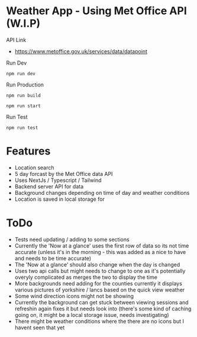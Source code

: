 # Weather App - Using Met Office API (W.I.P)

API Link

- https://www.metoffice.gov.uk/services/data/datapoint

Run Dev

`npm run dev`

Run Production

`npm run build`

`npm run start`

Run Test

`npm run test`

# Features

- Location search
- 5 day forcast by the Met Office data API
- Uses NextJs / Typescript / Tailwind
- Backend server API for data
- Background changes depending on time of day and weather conditions
- Location is saved in local storage for

# ToDo

- Tests need updating / adding to some sections
- Currently the 'Now at a glance' uses the first row of data so its not time accurate (unless it's in the morning - this was added as a nice to have and needs to be time accurate)
- The 'Now at a glance' should also change when the day is changed
- Uses two api calls but might needs to change to one as it's potentially overyly complicated as merges the two to display the time
- More backgrounds need adding for the counties currently it displays various pictures of yorkshire / lancs based on the quick view weather
- Some wind direction icons might not be showing
- Currently the background can get stuck between viewing sessions and refreshin again fixes it but needs look into (there's some kind of caching going on, it might be a local storage issue, needs investigating)
- There might be weather conditions where the there are no icons but I havent seen that yet
